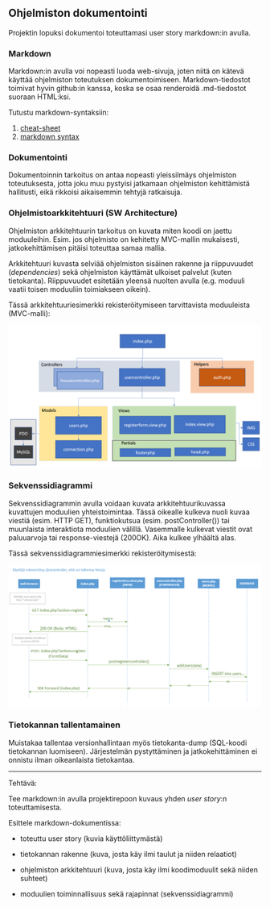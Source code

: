 ## Ohjelmiston dokumentointi

Projektin lopuksi dokumentoi toteuttamasi user story markdown:in avulla.

### Markdown

Markdown:in avulla voi nopeasti luoda web-sivuja, joten niitä on kätevä käyttää ohjelmiston toteutuksen dokumentoimiseen. Markdown-tiedostot toimivat hyvin github:in kanssa, koska se osaa renderoidä .md-tiedostot suoraan HTML:ksi.

Tutustu markdown-syntaksiin:

1. [cheat-sheet](https://www.markdownguide.org/)
2. [markdown syntax](https://www.markdownguide.org/basic-syntax/)

### Dokumentointi

Dokumentoinnin tarkoitus on antaa nopeasti yleissilmäys ohjelmiston toteutuksesta, jotta joku muu pystyisi jatkamaan ohjelmiston kehittämistä hallitusti, eikä rikkoisi aikaisemmin tehtyjä ratkaisuja.

### Ohjelmistoarkkitehtuuri (SW Architecture)

Ohjelmiston arkkitehtuurin tarkoitus on kuvata miten koodi on jaettu moduuleihin. Esim. jos ohjelmisto on kehitetty MVC-mallin mukaisesti, jatkokehittämisen pitäisi toteuttaa samaa mallia.

Arkkitehtuuri kuvasta selviää ohjelmiston sisäinen rakenne ja riippuvuudet (*dependencies*) sekä ohjelmiston käyttämät ulkoiset palvelut (kuten tietokanta). Riippuvuudet esitetään yleensä nuolten avulla (e.g. moduuli vaatii toisen moduuliin toimiakseen oikein).

Tässä arkkitehtuuriesimerkki rekisteröitymiseen tarvittavista moduuleista (MVC-malli):

![SW Architecture](./img/arkkitehtuuri.png)

### Sekvenssidiagrammi

Sekvenssidiagrammin avulla voidaan kuvata arkkitehtuurikuvassa kuvattujen moduulien yhteistoimintaa. Tässä oikealle kulkeva nuoli kuvaa viestiä (esim. HTTP GET), funktiokutsua (esim. postController()) tai muunlaista interaktiota moduulien välillä. Vasemmalle kulkevat viestit ovat paluuarvoja tai response-viestejä (200OK). Aika kulkee ylhäältä alas.

Tässä sekvenssidiagrammiesimerkki rekisteröitymisestä:

![sekvenssidiagrammi](./img/register_sekvenssi_mvc.PNG)

### Tietokannan tallentamainen

Muistakaa tallentaa versionhallintaan myös tietokanta-dump (SQL-koodi tietokannan luomiseen). Järjestelmän pystyttäminen ja jatkokehittäminen ei onnistu ilman oikeanlaista tietokantaa.

---

Tehtävä:

Tee markdown:in avulla projektirepoon kuvaus yhden *user story*:n toteuttamisesta. 

Esittele markdown-dokumentissa:

- toteuttu user story (kuvia käyttöliittymästä)

- tietokannan rakenne (kuva, josta käy ilmi taulut ja niiden relaatiot)

- ohjelmiston arkkitehtuuri (kuva, josta käy ilmi koodimoduulit sekä niiden suhteet)

- moduulien toiminnallisuus sekä rajapinnat (sekvenssidiagrammi)

